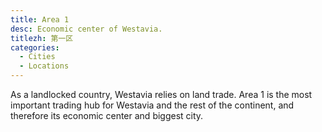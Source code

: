 ```yaml
---
title: Area 1
desc: Economic center of Westavia.
titlezh: 第一区
categories:
  - Cities
  - Locations
---
```


As a landlocked country, Westavia relies on land trade. Area 1 is the most important trading hub for Westavia and the rest of the continent, and therefore its economic center and biggest city.
